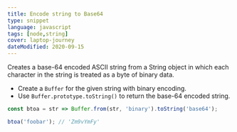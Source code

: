 ```yaml
---
title: Encode string to Base64
type: snippet
language: javascript
tags: [node,string]
cover: laptop-journey
dateModified: 2020-09-15
---
```


Creates a base-64 encoded ASCII string from a String object in which each character in the string is treated as a byte of binary data.

- Create a `Buffer` for the given string with binary encoding.
- Use `Buffer.prototype.toString()` to return the base-64 encoded string.

```js
const btoa = str => Buffer.from(str, 'binary').toString('base64');

btoa('foobar'); // 'Zm9vYmFy'
```
